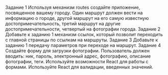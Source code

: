 Задание 1
Используя механизм routes создайте приложение, 
посвященное вашему городу. Один маршрут должен вести
на информацию о городе, другой маршрут на его самую
известную достопримечательность, третий маршрут на
другие достопримечательности, четвертый на фотографии 
города.
Задание 2
Добавьте к заданию 1 механизм ссылок, который
позволит переходить с главной страницы по ссылкам на
маршруты.
Задание 3
Добавьте к заданию 1 передачу параметров при переходе 
на маршрут.
Задание 4
Создайте форму для загрузки фотографии. Пользователь 
должен вводить: ник, пароль, электронный адрес,
фотографию, описание фотографии, теги. Используйте
возможности React для работы с формами. Используйте
React для валидации, введенных значений. 
